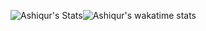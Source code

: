 ![Ashiqur's Stats](https://github-readme-stats.vercel.app/api?username=ashiqursuperfly&show_icons=true&theme=nord&count_private=true)![Ashiqur's wakatime stats](https://github-readme-stats.vercel.app/api/wakatime?username=ashiqursuperfly&layout=compact&theme=nord)

<!--START_SECTION:waka-->
<!--END_SECTION:waka-->

<!--
![Profile views](https://gpvc.arturio.dev/ashiqursuperfly)
![Top Langs](https://github-readme-stats.vercel.app/api/top-langs/?username=ashiqursuperfly&layout=compact&theme=radical)

Here are some ideas to get you started:

- 🔭 I’m currently working on ...
- 🌱 I’m currently learning ...
- 👯 I’m looking to collaborate on ...
- 🤔 I’m looking for help with ...
- 💬 Ask me about ...
- 📫 How to reach me: ...
- 😄 Pronouns: ...
- ⚡ Fun fact: ...
-->
